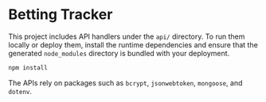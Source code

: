 # Betting Tracker

This project includes API handlers under the `api/` directory. To run them
locally or deploy them, install the runtime dependencies and ensure that the
generated `node_modules` directory is bundled with your deployment.

```bash
npm install
```

The APIs rely on packages such as `bcrypt`, `jsonwebtoken`, `mongoose`, and
`dotenv`.

